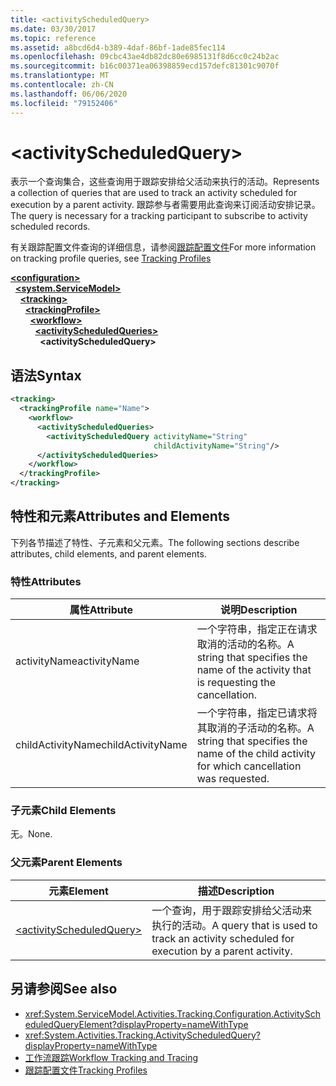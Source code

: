 ```yaml
---
title: <activityScheduledQuery>
ms.date: 03/30/2017
ms.topic: reference
ms.assetid: a8bcd6d4-b389-4daf-86bf-1ade85fec114
ms.openlocfilehash: 09cbc43ae4db82dc80e6985131f8d6cc0c24b2ac
ms.sourcegitcommit: b16c00371ea06398859ecd157defc81301c9070f
ms.translationtype: MT
ms.contentlocale: zh-CN
ms.lasthandoff: 06/06/2020
ms.locfileid: "79152406"
---
```

# \<activityScheduledQuery>
<span data-ttu-id="67559-101">表示一个查询集合，这些查询用于跟踪安排给父活动来执行的活动。</span><span class="sxs-lookup"><span data-stu-id="67559-101">Represents a collection of queries that are used to track an activity scheduled for execution by a parent activity.</span></span> <span data-ttu-id="67559-102">跟踪参与者需要用此查询来订阅活动安排记录。</span><span class="sxs-lookup"><span data-stu-id="67559-102">The query is necessary for a tracking participant to subscribe to activity scheduled records.</span></span>  
  
 <span data-ttu-id="67559-103">有关跟踪配置文件查询的详细信息，请参阅[跟踪配置文件](../../../windows-workflow-foundation/tracking-profiles.md)</span><span class="sxs-lookup"><span data-stu-id="67559-103">For more information on tracking profile queries, see [Tracking Profiles](../../../windows-workflow-foundation/tracking-profiles.md)</span></span>  
  
[**\<configuration>**](../configuration-element.md)\
&nbsp;&nbsp;[**\<system.ServiceModel>**](system-servicemodel-of-workflow.md)\
&nbsp;&nbsp;&nbsp;&nbsp;[**\<tracking>**](tracking.md)\
&nbsp;&nbsp;&nbsp;&nbsp;&nbsp;&nbsp;[**\<trackingProfile>**](trackingprofile.md)\
&nbsp;&nbsp;&nbsp;&nbsp;&nbsp;&nbsp;&nbsp;&nbsp;[**\<workflow>**](workflow.md)\
&nbsp;&nbsp;&nbsp;&nbsp;&nbsp;&nbsp;&nbsp;&nbsp;&nbsp;&nbsp;[**\<activityScheduledQueries>**](activityscheduledqueries.md)\
&nbsp;&nbsp;&nbsp;&nbsp;&nbsp;&nbsp;&nbsp;&nbsp;&nbsp;&nbsp;&nbsp;&nbsp;**\<activityScheduledQuery>**  
  
## <a name="syntax"></a><span data-ttu-id="67559-104">语法</span><span class="sxs-lookup"><span data-stu-id="67559-104">Syntax</span></span>  
  
```xml
<tracking>
  <trackingProfile name="Name">
    <workflow>
      <activityScheduledQueries>
        <activityScheduledQuery activityName="String"
                                childActivityName="String"/>
      </activityScheduledQueries>
    </workflow>
  </trackingProfile>
</tracking>  
```  
  
## <a name="attributes-and-elements"></a><span data-ttu-id="67559-105">特性和元素</span><span class="sxs-lookup"><span data-stu-id="67559-105">Attributes and Elements</span></span>  
 <span data-ttu-id="67559-106">下列各节描述了特性、子元素和父元素。</span><span class="sxs-lookup"><span data-stu-id="67559-106">The following sections describe attributes, child elements, and parent elements.</span></span>  
  
### <a name="attributes"></a><span data-ttu-id="67559-107">特性</span><span class="sxs-lookup"><span data-stu-id="67559-107">Attributes</span></span>  
  
|<span data-ttu-id="67559-108">属性</span><span class="sxs-lookup"><span data-stu-id="67559-108">Attribute</span></span>|<span data-ttu-id="67559-109">说明</span><span class="sxs-lookup"><span data-stu-id="67559-109">Description</span></span>|  
|---------------|-----------------|  
|<span data-ttu-id="67559-110">activityName</span><span class="sxs-lookup"><span data-stu-id="67559-110">activityName</span></span>|<span data-ttu-id="67559-111">一个字符串，指定正在请求取消的活动的名称。</span><span class="sxs-lookup"><span data-stu-id="67559-111">A string that specifies the name of the activity that is requesting the cancellation.</span></span>|  
|<span data-ttu-id="67559-112">childActivityName</span><span class="sxs-lookup"><span data-stu-id="67559-112">childActivityName</span></span>|<span data-ttu-id="67559-113">一个字符串，指定已请求将其取消的子活动的名称。</span><span class="sxs-lookup"><span data-stu-id="67559-113">A string that specifies the name of the child activity for which cancellation was requested.</span></span>|  
  
### <a name="child-elements"></a><span data-ttu-id="67559-114">子元素</span><span class="sxs-lookup"><span data-stu-id="67559-114">Child Elements</span></span>  
 <span data-ttu-id="67559-115">无。</span><span class="sxs-lookup"><span data-stu-id="67559-115">None.</span></span>  
  
### <a name="parent-elements"></a><span data-ttu-id="67559-116">父元素</span><span class="sxs-lookup"><span data-stu-id="67559-116">Parent Elements</span></span>  
  
|<span data-ttu-id="67559-117">元素</span><span class="sxs-lookup"><span data-stu-id="67559-117">Element</span></span>|<span data-ttu-id="67559-118">描述</span><span class="sxs-lookup"><span data-stu-id="67559-118">Description</span></span>|  
|-------------|-----------------|  
|[\<activityScheduledQuery>](activityscheduledquery.md)|<span data-ttu-id="67559-119">一个查询，用于跟踪安排给父活动来执行的活动。</span><span class="sxs-lookup"><span data-stu-id="67559-119">A query that is used to track an activity scheduled for execution by a parent activity.</span></span>|  
  
## <a name="see-also"></a><span data-ttu-id="67559-120">另请参阅</span><span class="sxs-lookup"><span data-stu-id="67559-120">See also</span></span>

- <xref:System.ServiceModel.Activities.Tracking.Configuration.ActivityScheduledQueryElement?displayProperty=nameWithType>
- <xref:System.Activities.Tracking.ActivityScheduledQuery?displayProperty=nameWithType>
- [<span data-ttu-id="67559-121">工作流跟踪</span><span class="sxs-lookup"><span data-stu-id="67559-121">Workflow Tracking and Tracing</span></span>](../../../windows-workflow-foundation/workflow-tracking-and-tracing.md)
- [<span data-ttu-id="67559-122">跟踪配置文件</span><span class="sxs-lookup"><span data-stu-id="67559-122">Tracking Profiles</span></span>](../../../windows-workflow-foundation/tracking-profiles.md)
